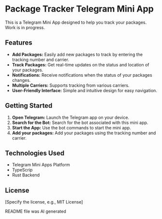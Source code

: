 # Package Tracker Telegram Mini App

This is a Telegram Mini App designed to help you track your packages. Work is in progress.

## Features

- **Add Packages:** Easily add new packages to track by entering the tracking number and carrier.
- **Track Packages:** Get real-time updates on the status and location of your packages.
- **Notifications:** Receive notifications when the status of your packages changes.
- **Multiple Carriers:** Supports tracking from various carriers.
- **User-Friendly Interface:** Simple and intuitive design for easy navigation.

## Getting Started

1.  **Open Telegram:** Launch the Telegram app on your device.
2.  **Search for the Bot:** Search for the bot associated with this mini app.
3.  **Start the App:** Use the bot commands to start the mini app.
4.  **Add your packages:** Add your packages using the tracking number and carrier.

## Technologies Used

- Telegram Mini Apps Platform
- TypeScrip
- Rust Backend

## License

[Specify the license, e.g., MIT License]

README file was AI generated
